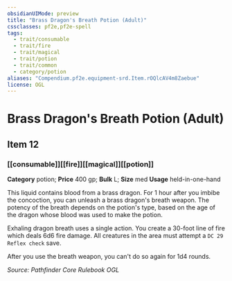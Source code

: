 ```yaml
---
obsidianUIMode: preview
title: "Brass Dragon's Breath Potion (Adult)"
cssclasses: pf2e,pf2e-spell
tags:
  - trait/consumable
  - trait/fire
  - trait/magical
  - trait/potion
  - trait/common
  - category/potion
aliases: "Compendium.pf2e.equipment-srd.Item.rOQlcAV4m8Zaebue"
license: OGL
---
```

# Brass Dragon's Breath Potion (Adult)
## Item 12
### [[consumable]][[fire]][[magical]][[potion]]

**Category** potion; 
**Price** 400 gp; 
**Bulk** L; **Size** med
**Usage** held-in-one-hand

This liquid contains blood from a brass dragon. For 1 hour after you imbibe the concoction, you can unleash a brass dragon's breath weapon. The potency of the breath depends on the potion's type, based on the age of the dragon whose blood was used to make the potion.

Exhaling dragon breath uses a single action. You create a 30-foot line of fire which deals 6d6 fire damage. All creatures in the area must attempt a `DC 29 Reflex check` save.

After you use the breath weapon, you can't do so again for 1d4 rounds.

*Source: Pathfinder Core Rulebook*
*OGL*